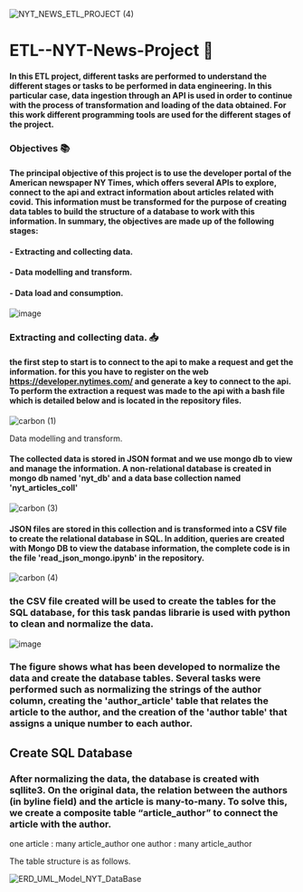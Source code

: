 ![NYT_NEWS_ETL_PROJECT (4)](https://user-images.githubusercontent.com/84011018/236695056-e31a5ad0-578e-4664-a442-339c021fe794.png)

# ETL--NYT-News-Project :newspaper:

#### In this ETL project, different tasks are performed to understand the different stages or tasks to be performed in data engineering. In this particular case, data ingestion through an API is used in order to continue with the process of transformation and loading of the data obtained. For this work different programming tools are used for the different stages of the project.

### Objectives 📚

#### The principal objective of this project is to use the developer portal of the American newspaper NY Times, which offers several APIs to explore, connect to the api and extract information about articles related with covid. This information must be transformed for the purpose of creating data tables to build the structure of a database to work with this information. In summary, the objectives are made up of the following stages:

#### - Extracting and collecting data.
#### - Data modelling and transform.
#### - Data load and consumption.


![image](https://user-images.githubusercontent.com/84011018/236693776-d70f8b5b-4d96-4e7b-a9cc-3ec00c571571.png)

### Extracting and collecting data. 📥

#### the first step to start is to connect to the api to make a request and get the information. for this you have to register on the web https://developer.nytimes.com/ and generate a key to connect to the api. To perform the extraction a request was made to the api with a bash file which is detailed below and is located in the repository files.

![carbon (1)](https://user-images.githubusercontent.com/84011018/236695730-c526d667-a380-4d5d-998c-855aea2a5bb2.png)


Data modelling and transform.

#### The collected data is stored in JSON format and we use mongo db to view and manage the information. A non-relational database is created in mongo db named 'nyt_db' and a data base collection named 'nyt_articles_coll'

![carbon (3)](https://user-images.githubusercontent.com/84011018/236698856-9c8630e5-00bf-4700-b19e-14519185793a.png)

#### JSON files are stored in this collection and is transformed into a CSV file to create the relational database in SQL. In addition, queries are created with Mongo DB to view the database information, the complete code is in the file 'read_json_mongo.ipynb' in the repository.

![carbon (4)](https://user-images.githubusercontent.com/84011018/236699025-24913190-9e4d-42a9-9481-f1f674d08f28.png)

### the CSV file created will be used to create the tables for the SQL database, for this task pandas librarie is used with python to clean and normalize the data. 

![image](https://user-images.githubusercontent.com/84011018/236699688-f8b52e87-8e91-4699-bfc5-20590ec5e08a.png)

### The figure shows what has been developed to normalize the data and create the database tables. Several tasks were performed such as normalizing the strings of the author column, creating the 'author_article' table that relates the article to the author, and the creation of the 'author table' that assigns a unique number to each author. 

## Create SQL Database

### After normalizing the data, the database is created with sqllite3. On the original data, the relation between the authors (in byline field) and the article is many-to-many. To solve this, we create a composite table “article_author” to connect the article with the author. 

one article : many article_author
one author : many article_author

The table structure is as follows.

![ERD_UML_Model_NYT_DataBase](https://user-images.githubusercontent.com/84011018/236700406-a6782f52-4969-4c7b-a533-b5283d054ea8.jpg)














